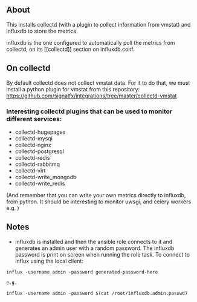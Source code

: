## About

This installs collectd (with a plugin to collect information from vmstat) and influxdb to store the metrics.

influxdb is the one configured to automatically poll the metrics from collectd, on its [[collectd]] section on influxdb.conf.

## On collectd

By default collectd does not collect vmstat data. For it to do that, we must
install a python plugin for vmstat from this repository: https://github.com/signalfx/integrations/tree/master/collectd-vmstat

### Interesting collectd plugins that can be used to monitor different services:

- collectd-hugepages
- collectd-mysql
- collectd-nginx
- collectd-postgresql
- collectd-redis
- collectd-rabbitmq
- collectd-virt
- collectd-write_mongodb
- collectd-write_redis

(And remember that you can write your own metrics directly to influxdb, from
python. It should be interesting to monitor uwsgi, and celery workers e.g. )

## Notes

- influxdb is installed and then the ansible role connects to it and generates an admin user
  with a random password. The influxdb password is print on screen when running
the role task. To connect to influx using the local client:

```
influx -username admin -password generated-password-here

e.g.

influx -username admin -password $(cat /root/influxdb.admin.passwd)
```

